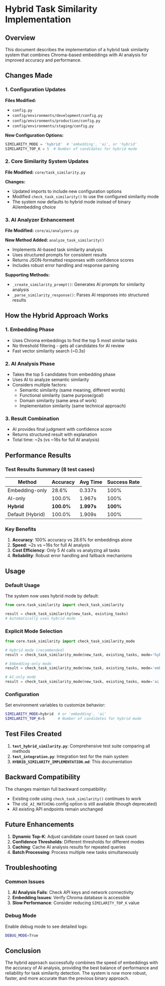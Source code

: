 # Hybrid Task Similarity Implementation

## Overview

This document describes the implementation of a hybrid task similarity system that combines Chroma-based embeddings with AI analysis for improved accuracy and performance.

## Changes Made

### 1. Configuration Updates

**Files Modified:**
- `config.py`
- `config/environments/development/config.py`
- `config/environments/production/config.py`
- `config/environments/staging/config.py`

**New Configuration Options:**
```python
SIMILARITY_MODE = 'hybrid'  # 'embedding', 'ai', or 'hybrid'
SIMILARITY_TOP_K = 5  # Number of candidates for hybrid mode
```

### 2. Core Similarity System Updates

**File Modified:** `core/task_similarity.py`

**Changes:**
- Updated imports to include new configuration options
- Modified `check_task_similarity()` to use the configured similarity mode
- The system now defaults to hybrid mode instead of binary AI/embedding choice

### 3. AI Analyzer Enhancement

**File Modified:** `core/ai/analyzers.py`

**New Method Added:** `analyze_task_similarity()`
- Implements AI-based task similarity analysis
- Uses structured prompts for consistent results
- Returns JSON-formatted responses with confidence scores
- Includes robust error handling and response parsing

**Supporting Methods:**
- `_create_similarity_prompt()`: Generates AI prompts for similarity analysis
- `_parse_similarity_response()`: Parses AI responses into structured results

## How the Hybrid Approach Works

### 1. Embedding Phase
- Uses Chroma embeddings to find the top 5 most similar tasks
- No threshold filtering - gets all candidates for AI review
- Fast vector similarity search (~0.3s)

### 2. AI Analysis Phase
- Takes the top 5 candidates from embedding phase
- Uses AI to analyze semantic similarity
- Considers multiple factors:
  - Semantic similarity (same meaning, different words)
  - Functional similarity (same purpose/goal)
  - Domain similarity (same area of work)
  - Implementation similarity (same technical approach)

### 3. Result Combination
- AI provides final judgment with confidence score
- Returns structured result with explanation
- Total time: ~2s (vs ~16s for full AI analysis)

## Performance Results

### Test Results Summary (8 test cases)

| Method | Accuracy | Avg Time | Success Rate |
|--------|----------|----------|--------------|
| Embedding-only | 28.6% | 0.337s | 100% |
| AI-only | 100.0% | 1.967s | 100% |
| **Hybrid** | **100.0%** | **1.997s** | **100%** |
| Default (Hybrid) | 100.0% | 1.909s | 100% |

### Key Benefits

1. **Accuracy**: 100% accuracy vs 28.6% for embeddings alone
2. **Speed**: ~2s vs ~16s for full AI analysis
3. **Cost Efficiency**: Only 5 AI calls vs analyzing all tasks
4. **Reliability**: Robust error handling and fallback mechanisms

## Usage

### Default Usage
The system now uses hybrid mode by default:
```python
from core.task_similarity import check_task_similarity

result = check_task_similarity(new_task, existing_tasks)
# Automatically uses hybrid mode
```

### Explicit Mode Selection
```python
from core.task_similarity import check_task_similarity_mode

# Hybrid mode (recommended)
result = check_task_similarity_mode(new_task, existing_tasks, mode='hybrid', top_k=5)

# Embedding-only mode
result = check_task_similarity_mode(new_task, existing_tasks, mode='embedding')

# AI-only mode
result = check_task_similarity_mode(new_task, existing_tasks, mode='ai')
```

### Configuration
Set environment variables to customize behavior:
```bash
SIMILARITY_MODE=hybrid  # or 'embedding', 'ai'
SIMILARITY_TOP_K=5      # Number of candidates for hybrid mode
```

## Test Files Created

1. **`test_hybrid_similarity.py`**: Comprehensive test suite comparing all methods
2. **`test_integration.py`**: Integration test for the main system
3. **`HYBRID_SIMILARITY_IMPLEMENTATION.md`**: This documentation

## Backward Compatibility

The changes maintain full backward compatibility:
- Existing code using `check_task_similarity()` continues to work
- The `USE_AI_MATCHING` config option is still available (though deprecated)
- All existing API endpoints remain unchanged

## Future Enhancements

1. **Dynamic Top-K**: Adjust candidate count based on task count
2. **Confidence Thresholds**: Different thresholds for different modes
3. **Caching**: Cache AI analysis results for repeated queries
4. **Batch Processing**: Process multiple new tasks simultaneously

## Troubleshooting

### Common Issues

1. **AI Analysis Fails**: Check API keys and network connectivity
2. **Embedding Issues**: Verify Chroma database is accessible
3. **Slow Performance**: Consider reducing `SIMILARITY_TOP_K` value

### Debug Mode
Enable debug mode to see detailed logs:
```bash
DEBUG_MODE=True
```

## Conclusion

The hybrid approach successfully combines the speed of embeddings with the accuracy of AI analysis, providing the best balance of performance and reliability for task similarity detection. The system is now more robust, faster, and more accurate than the previous binary approach. 